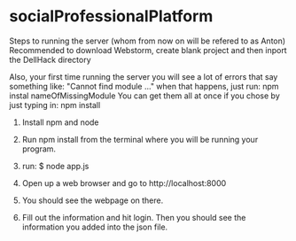 # socialProfessionalPlatform

Steps to running the server (whom from now on will be refered to as Anton)
Recommended to download Webstorm, create blank project and then inport the DellHack directory

Also, your first time running the server you will see a lot of errors that say something like:
"Cannot find module ..." when that happens, just run: npm instal nameOfMissingModule
You can get them all at once if you chose by just typing in: npm install

1. Install npm and node

2. Run npm install from the terminal where you will be running your program.

3. run: $ node app.js

4. Open up a web browser and go to http://localhost:8000

5. You should see the webpage on there.

6. Fill out the information and hit login. Then you should see the information you added into the json file.
